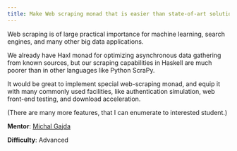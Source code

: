 ```yaml
---
title: Make Web scraping monad that is easier than state-of-art solution
---
```


Web scraping is of large practical importance for machine learning, search engines, and many other big data applications.

We already have Haxl monad for optimizing asynchronous data gathering from known sources, but our scraping capabilities in Haskell are much poorer than in other languages like Python ScraPy.

It would be great to implement special web-scraping monad, and equip it with many commonly used facilities, like authentication simulation, web front-end testing, and download acceleration.

(There are many more features, that I can enumerate to interested student.)

**Mentor**: [Michal Gajda](mailto:migamake&#64;migamake.com)

**Difficulty**: Advanced

